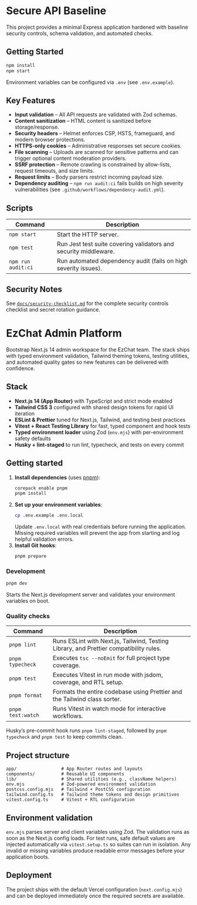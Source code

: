 # Secure API Baseline

This project provides a minimal Express application hardened with baseline security controls, schema validation, and automated checks.

## Getting Started

```bash
npm install
npm start
```

Environment variables can be configured via `.env` (see `.env.example`).

## Key Features

- **Input validation** – All API requests are validated with Zod schemas.
- **Content sanitization** – HTML content is sanitized before storage/response.
- **Security headers** – Helmet enforces CSP, HSTS, frameguard, and modern browser protections.
- **HTTPS-only cookies** – Administrative responses set secure cookies.
- **File scanning** – Uploads are scanned for sensitive patterns and can trigger optional content moderation providers.
- **SSRF protection** – Remote crawling is constrained by allow-lists, request timeouts, and size limits.
- **Request limits** – Body parsers restrict incoming payload size.
- **Dependency auditing** – `npm run audit:ci` fails builds on high severity vulnerabilities (see `.github/workflows/dependency-audit.yml`).

## Scripts

| Command | Description |
| --- | --- |
| `npm start` | Start the HTTP server. |
| `npm test` | Run Jest test suite covering validators and security middleware. |
| `npm run audit:ci` | Run automated dependency audit (fails on high severity issues). |

## Security Notes

See [`docs/security-checklist.md`](docs/security-checklist.md) for the complete security controls checklist and secret rotation guidance.
# EzChat Admin Platform

Bootstrap Next.js 14 admin workspace for the EzChat team. The stack ships with typed environment validation, Tailwind theming tokens, testing utilities, and automated quality gates so new features can be delivered with confidence.

## Stack

- **Next.js 14 (App Router)** with TypeScript and strict mode enabled
- **Tailwind CSS 3** configured with shared design tokens for rapid UI iteration
- **ESLint & Prettier** tuned for Next.js, Tailwind, and testing best practices
- **Vitest + React Testing Library** for fast, typed component and hook tests
- **Typed environment loader** using Zod (`env.mjs`) with per-environment safety defaults
- **Husky + lint-staged** to run lint, typecheck, and tests on every commit

## Getting started

1. **Install dependencies** (uses [pnpm](https://pnpm.io)):
   ```bash
   corepack enable pnpm
   pnpm install
   ```
2. **Set up your environment variables**:
   ```bash
   cp .env.example .env.local
   ```
   Update `.env.local` with real credentials before running the application. Missing required variables will prevent the app from starting and log helpful validation errors.
3. **Install Git hooks**:
   ```bash
   pnpm prepare
   ```

### Development

```bash
pnpm dev
```

Starts the Next.js development server and validates your environment variables on boot.

### Quality checks

| Command           | Description                                                                            |
| ----------------- | -------------------------------------------------------------------------------------- |
| `pnpm lint`       | Runs ESLint with Next.js, Tailwind, Testing Library, and Prettier compatibility rules. |
| `pnpm typecheck`  | Executes `tsc --noEmit` for full project type coverage.                                |
| `pnpm test`       | Executes Vitest in run mode with jsdom, coverage, and RTL setup.                       |
| `pnpm format`     | Formats the entire codebase using Prettier and the Tailwind class sorter.              |
| `pnpm test:watch` | Runs Vitest in watch mode for interactive workflows.                                   |

Husky’s pre-commit hook runs `pnpm lint-staged`, followed by `pnpm typecheck` and `pnpm test` to keep commits clean.

## Project structure

```
app/                 # App Router routes and layouts
components/          # Reusable UI components
lib/                 # Shared utilities (e.g., className helpers)
env.mjs              # Zod-powered environment validation
postcss.config.mjs   # Tailwind + PostCSS configuration
tailwind.config.ts   # Tailwind theme tokens and design primitives
vitest.config.ts     # Vitest + RTL configuration
```

## Environment validation

`env.mjs` parses server and client variables using Zod. The validation runs as soon as the Next.js config loads. For test runs, safe default values are injected automatically via `vitest.setup.ts` so suites can run in isolation. Any invalid or missing variables produce readable error messages before your application boots.

## Deployment

The project ships with the default Vercel configuration (`next.config.mjs`) and can be deployed immediately once the required secrets are available.
